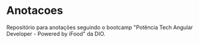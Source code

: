 # Anotacoes
Repositório para anotações seguindo o bootcamp "Potência Tech Angular Developer - Powered by iFood" da DIO.
